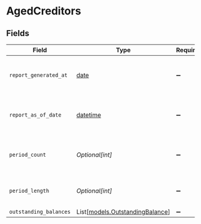 # AgedCreditors


## Fields

| Field                                                                        | Type                                                                         | Required                                                                     | Description                                                                  | Example                                                                      |
| ---------------------------------------------------------------------------- | ---------------------------------------------------------------------------- | ---------------------------------------------------------------------------- | ---------------------------------------------------------------------------- | ---------------------------------------------------------------------------- |
| `report_generated_at`                                                        | [date](https://docs.python.org/3/library/datetime.html#date-objects)         | :heavy_minus_sign:                                                           | The exact date and time the report was generated.                            | 2024-11-14T12:00:00.000Z                                                     |
| `report_as_of_date`                                                          | [datetime](https://docs.python.org/3/library/datetime.html#datetime-objects) | :heavy_minus_sign:                                                           | The cutoff date for transactions included in the report.                     | 2024-11-13                                                                   |
| `period_count`                                                               | *Optional[int]*                                                              | :heavy_minus_sign:                                                           | Number of aging periods shown in the report.                                 | 4                                                                            |
| `period_length`                                                              | *Optional[int]*                                                              | :heavy_minus_sign:                                                           | Length of each aging period in days.                                         | 30                                                                           |
| `outstanding_balances`                                                       | List[[models.OutstandingBalance](../models/outstandingbalance.md)]           | :heavy_minus_sign:                                                           | N/A                                                                          |                                                                              |
